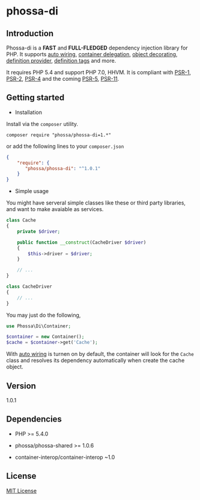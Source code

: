 # phossa-di

Introduction
---

Phossa-di is a **FAST** and **FULL-FLEDGED** dependency injection library for
PHP. It supports [auto wiring](#auto), [container delegation](#delegate),
[object decorating](#decorate), [definition provider](#provider),
[definition tags](#tag) and more.

It requires PHP 5.4 and support PHP 7.0, HHVM. It is compliant with
[PSR-1][PSR-1], [PSR-2][PSR-2], [PSR-4][PSR-4] and the coming [PSR-5][PSR-5],
[PSR-11][PSR-11].

[PSR-1]: http://www.php-fig.org/psr/psr-1/ "PSR-1: Basic Coding Standard"
[PSR-2]: http://www.php-fig.org/psr/psr-2/ "PSR-2: Coding Style Guide"
[PSR-4]: http://www.php-fig.org/psr/psr-4/ "PSR-4: Autoloader"
[PSR-5]: https://github.com/phpDocumentor/fig-standards/blob/master/proposed/phpdoc.md "PSR-5: PHPDoc"
[PSR-11]: https://github.com/container-interop/fig-standards/blob/master/proposed/container.md "Container interface"

Getting started
---

- Installation

Install via the `composer` utility.

```
composer require "phossa/phossa-di=1.*"
```

or add the following lines to your `composer.json`

```json
{
    "require": {
       "phossa/phossa-di": "^1.0.1"
    }
}
```

- Simple usage

You might have serveral simple classes like these or third party libraries, and
want to make avaiable as services.

```php
class Cache
{
    private $driver;

    public function __construct(CacheDriver $driver)
    {
        $this->driver = $driver;
    }

    // ...
}
```

```php
class CacheDriver
{
    // ...
}
```

You may just do the following,

```php
use Phossa\Di\Container;

$container = new Container();
$cache = $container->get('Cache');
```

With [auto wiring]((#auto)) is turnen on by default, the container will look
for the `Cache` class and resolves its dependency automatically when create
the cache object.

Version
---

1.0.1

Dependencies
---

- PHP >= 5.4.0

- phossa/phossa-shared >= 1.0.6

- container-interop/container-interop ~1.0

License
---

[MIT License](http://spdx.org/licenses/MIT)
